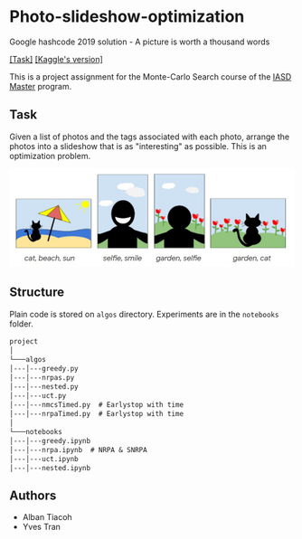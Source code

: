 # Photo-slideshow-optimization
Google hashcode 2019 solution - A picture is worth a thousand words

<a href='https://storage.googleapis.com/coding-competitions.appspot.com/HC/2019/hashcode2019_qualification_task.pdf'>[Task]</a>
<a href='https://www.kaggle.com/c/hashcode-photo-slideshow'>[Kaggle's version]</a>

This is a project assignment for the Monte-Carlo Search course of the <a href="https://www.lamsade.dauphine.fr/wp/iasd/en/">IASD Master</a> program.

## Task 

Given a list of photos and the tags associated with each photo, arrange the photos into a slideshow that is as "interesting" as possible. This is an optimization problem.

![Example](imgs/ex.jpg)


## Structure

Plain code is stored on ```algos``` directory. Experiments are in the ```notebooks``` folder.

```
project
│
└───algos
│---│---greedy.py
│---│---nrpas.py
│---│---nested.py
│---│---uct.py
│---│---nmcsTimed.py  # Earlystop with time
│---│---nrpaTimed.py  # Earlystop with time
│   
└───notebooks
│---│---greedy.ipynb
│---│---nrpa.ipynb  # NRPA & SNRPA
│---│---uct.ipynb
│---│---nested.ipynb

```

## Authors

* Alban Tiacoh
* Yves Tran

